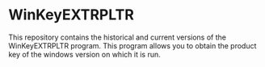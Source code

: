 # WinKeyEXTRPLTR
This repository contains the historical and current versions of the WinKeyEXTRPLTR program. This program allows you to obtain the product key of the windows version on which it is run.
